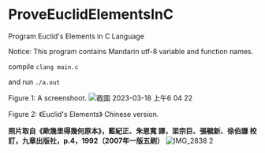 # ProveEuclidElementsInC
Program Euclid's Elements in C Language

Notice: This program contains Mandarin utf-8 variable and function names.

compile 
`clang main.c`

and run
`./a.out`

Figure 1: A screenshoot.
![截圖 2023-03-18 上午6 04 22](https://user-images.githubusercontent.com/1651641/226063018-e2b6f680-bde6-4f4e-99bd-b9e64bb68cc8.png)

Figure 2: 《Euclid's Elements》 Chinese version. 

**照片取自《歐幾里得幾何原本》，藍紀正、朱恩寬 譯，梁宗巨、張毓新、徐伯謙 校訂，九章出版社，p.4，1992（2007年一版五刷）**
![IMG_2838 2](https://user-images.githubusercontent.com/1651641/226063148-346f8003-c494-4d1c-89e2-8ad2833804ff.jpg)
